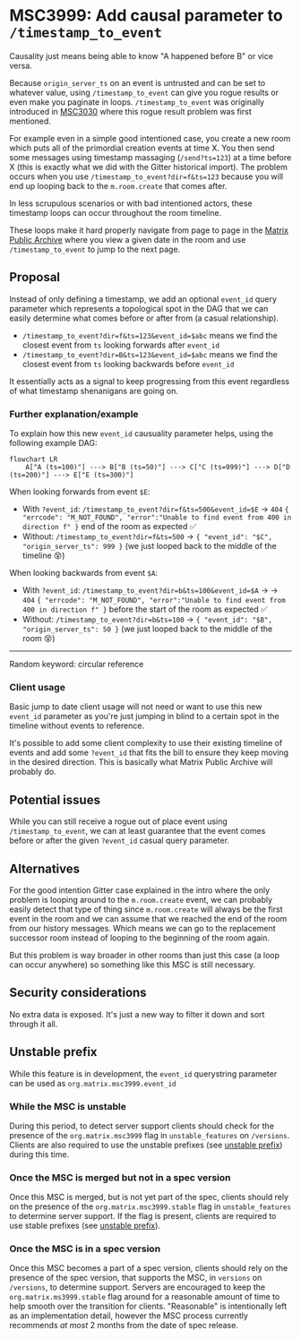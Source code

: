 # MSC3999: Add causal parameter to `/timestamp_to_event`

Causality just means being able to know "A happened before B" or vice versa.

Because `origin_server_ts` on an event is untrusted and can be set to whatever value,
using `/timestamp_to_event` can give you rogue results or even make you paginate in
loops. `/timestamp_to_event` was originally introduced in
[MSC3030](https://github.com/matrix-org/matrix-spec-proposals/pull/3030/) where this
rogue result problem was first mentioned.

For example even in a simple good intentioned case, you create a new room which puts all
of the primordial creation events at time X. You then send some messages using timestamp
massaging (`/send?ts=123`) at a time before X (this is exactly what we did with the
Gitter historical import). The problem occurs when you use
`/timestamp_to_event?dir=f&ts=123` because you will end up looping back to the
`m.room.create` that comes after.

In less scrupulous scenarios or with bad intentioned actors, these timestamp loops can
occur throughout the room timeline.

These loops make it hard properly navigate from page to page in the [Matrix Public
Archive](https://github.com/matrix-org/matrix-public-archive) where you view a given
date in the room and use `/timestamp_to_event` to jump to the next page. 


## Proposal

Instead of only defining a timestamp, we add an optional `event_id` query parameter
which represents a topological spot in the DAG that we can easily determine what comes
before or after from (a casual relationship).

 - `/timestamp_to_event?dir=f&ts=123&event_id=$abc` means we find the closest event from
   `ts` looking forwards after `event_id`
 - `/timestamp_to_event?dir=B&ts=123&event_id=$abc` means we find the closest event from
   `ts` looking backwards before `event_id`

It essentially acts as a signal to keep progressing from this event regardless of what
timestamp shenanigans are going on.


### Further explanation/example

To explain how this new `event_id` causuality parameter helps, using the following
example DAG:

```mermaid
flowchart LR
    A["A (ts=100)"] ---> B["B (ts=50)"] ---> C["C (ts=999)"] ---> D["D (ts=200)"] ---> E["E (ts=300)"]
```

When looking forwards from event `$E`:

 - With `?event_id`: `/timestamp_to_event?dir=f&ts=500&event_id=$E` -> `404` `{ "errcode": "M_NOT_FOUND", "error":"Unable to find event
from 400 in direction f" }` end of the room as expected ✅
 - Without: `/timestamp_to_event?dir=f&ts=500` -> `{ "event_id": "$C", "origin_server_ts": 999 }` (we just looped back to the middle of the timeline 😵)

When looking backwards from event `$A`:

 - With `?event_id`: `/timestamp_to_event?dir=b&ts=100&event_id=$A` -> -> `404` `{ "errcode": "M_NOT_FOUND", "error":"Unable to find event
from 400 in direction f" }` before the start of the room as expected ✅
 - Without: `/timestamp_to_event?dir=b&ts=100` -> `{ "event_id": "$B", "origin_server_ts": 50 }` (we just looped back to the middle of the room 😵)

---

Random keyword: circular reference


### Client usage

Basic jump to date client usage will not need or want to use this new `event_id`
parameter as you're just jumping in blind to a certain spot in the timeline without
events to reference.

It's possible to add some client complexity to use their existing timeline of events and
add some `?event_id` that fits the bill to ensure they keep moving in the desired
direction. This is basically what Matrix Public Archive will probably do.


## Potential issues

While you can still receive a rogue out of place event using `/timestamp_to_event`, we
can at least guarantee that the event comes before or after the given `?event_id` casual
query parameter.


## Alternatives

For the good intention Gitter case explained in the intro where the only problem is
looping around to the `m.room.create` event, we can probably easily detect that type of
thing since `m.room.create` will always be the first event in the room and we can assume
that we reached the end of the room from our history messages. Which means we can go to
the replacement successor room instead of looping to the beginning of the room again.

But this problem is way broader in other rooms than just this case (a loop can occur
anywhere) so something like this MSC is still necessary.


## Security considerations

No extra data is exposed. It's just a new way to filter it down and sort through it all.


## Unstable prefix

While this feature is in development, the `event_id` querystring parameter can be used as
`org.matrix.msc3999.event_id`

### While the MSC is unstable

During this period, to detect server support clients should check for the presence of
the `org.matrix.msc3999` flag in `unstable_features` on `/versions`. Clients are also
required to use the unstable prefixes (see [unstable prefix](#unstable-prefix)) during
this time.

### Once the MSC is merged but not in a spec version

Once this MSC is merged, but is not yet part of the spec, clients should rely on the
presence of the `org.matrix.msc3999.stable` flag in `unstable_features` to determine
server support. If the flag is present, clients are required to use stable prefixes (see
[unstable prefix](#unstable-prefix)).

### Once the MSC is in a spec version

Once this MSC becomes a part of a spec version, clients should rely on the presence of
the spec version, that supports the MSC, in `versions` on `/versions`, to determine
support. Servers are encouraged to keep the `org.matrix.ms3999.stable` flag around for
a reasonable amount of time to help smooth over the transition for clients. "Reasonable"
is intentionally left as an implementation detail, however the MSC process currently
recommends *at most* 2 months from the date of spec release.
